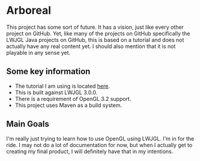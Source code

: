 # Arboreal

This project has some sort of future. It has a vision, just like every other project on GitHub. Yet, like many of the projects on GitHub specifically the LWJGL Java projects on GitHub, this is based on a tutorial and does not actually have any real content yet. I should also mention that it is not playable in any sense yet.

## Some key information

* The tutorial I am using is located [here](https://www.gitbook.com/book/lwjglgamedev/3d-game-development-with-lwjgl/details).
* This is built against LWJGL 3.0.0.
* There is a requirement of OpenGL 3.2 support.
* This project uses Maven as a build system.

## Main Goals

I'm really just trying to learn how to use OpenGL using LWJGL. I'm in for the ride. I may not do a lot of documentation for now, but when I actually get to creating my final product, I will definitely have that in my intentions. 